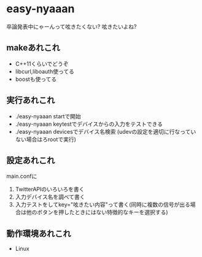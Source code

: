 # easy-nyaaan
卒論発表中にゃーんって呟きたくない?
呟きたいよね?

## makeあれこれ
* C++11くらいでどうぞ
* libcurl,liboauth使ってる
* boostも使ってる

## 実行あれこれ
* ./easy-nyaaan startで開始
* ./easy-nyaaan keytestでデバイスからの入力をテストできる
* ./easy-nyaaan devicesでデバイス名検索
(udevの設定を適切に行なっていない場合はろrootで実行)

## 設定あれこれ
main.confに
1. TwitterAPIのいろいろを書く
2. 入力デバイス名を調べて書く
3. 入力テストをしてkey="呟きたい内容"って書く(同時に複数の信号が出る場合は他のボタンを押したときにはない特徴的なキーを選択する)

## 動作環境あれこれ
* Linux
